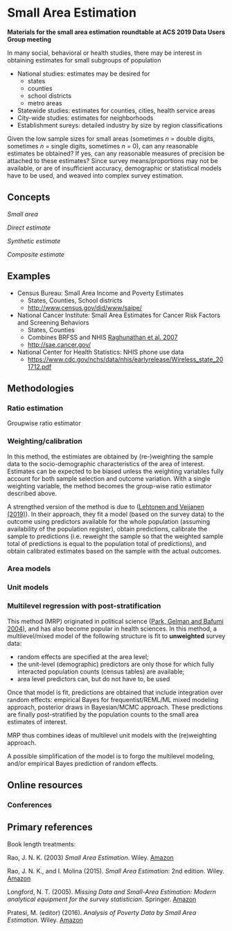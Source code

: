 # Small Area Estimation

**Materials for the small area estimation roundtable at ACS 2019 Data Users Group meeting**

In many social, behavioral or health studies, there may be interest in obtaining estimates for small subgroups of population

- National studies: estimates may be desired for
  * states
  * counties
  * school districts
  * metro areas 
- Statewide studies: estimates for counties, cities, health service areas
- City-wide studies: estimates for neighborhoods
- Establishment sureys: detailed industry by size by region classifications

Given the low sample sizes for small areas (sometimes _n_ = double digits,
sometimes _n_ = single digits, sometimes _n_ = 0), can any reasonable
estimates be obtained? If yes, can any reasonable measures of precision be
attached to these estimates?
Since survey means/proportions may not be available, or are of insufficient accuracy, 
demographic or statistical models have to be used, and weaved into complex survey estimation.

## Concepts

_Small area_

_Direct estimate_

_Synthetic estimate_

_Composite estimate_

## Examples

- Census Bureau: Small Area Income and Poverty Estimates
  * States, Counties, School districts
  * http://www.census.gov/did/www/saipe/
- National Cancer Institute: Small Area Estimates for Cancer Risk Factors and Screening Behaviors
  * States, Counties
  * Combines BRFSS and NHIS [Raghunathan et al. 2007](https://www.jstor.org/stable/27639878)
  * http://sae.cancer.gov/
- National Center for Health Statistics: NHIS phone use data
  * https://www.cdc.gov/nchs/data/nhis/earlyrelease/Wireless_state_201712.pdf

## Methodologies

### Ratio estimation

Groupwise ratio estimator

### Weighting/calibration

In this method, the estimiates are obtained by (re-)weighting the sample data to the socio-demographic
characteristics of the area of interest. Estimates can be expected to be biased unless the weighting variables
fully account for both sample selection and outcome variation. With a single weighting variable, the method
becomes the group-wise ratio estimator described above.

A strengthed version of the method is due to 
([Lehtonen and Veijanen (2019)](http://isi-iass.org/home/wp-content/uploads/Survey_Statistician_January_2019.pdf)).
In their approach, they fit a model (based on the survey data) to the outcome using predictors available 
for the whole population (assuming availability of the population register), obtain predictions,
calibrate the sample to predictions (i.e. reweight the sample so that the weighted sample total of predictions
is equal to the population total of predictions), and obtain calibrated estimates based on the sample
with the actual outcomes.

### Area models

### Unit models

### Multilevel regression with post-stratification

This method (MRP) originated in political science 
([Park, Gelman and Bafumi 2004](http://www.stat.columbia.edu/~gelman/research/published/parkgelmanbafumi.pdf)),
and has also become popular in health sciences. In this method, a multilevel/mixed model 
of the following structure is fit to **unweighted** survey data:

- random effects are specified at the area level;
- the unit-level (demographic) predictors are only those for which fully interacted population counts
(census tables) are available;
- area level predictors can, but do not have to, be used

Once that model is fit, predictions are obtained that include integration over random effects:
empirical Bayes for frequentist/REML/ML mixed modeling approach, posterior draws in Bayesian/MCMC approach.
These predictions are finally post-stratified by the population counts to the small area estimates of interest.

MRP thus combines ideas of multilevel unit models with the (re)weighting approach.

A possible simplification of the model is to forgo the multilevel modeling, and/or empirical Bayes prediction of random effects.

## Online resources

### Conferences

## Primary references

Book length treatments:

Rao, J. N. K. (2003) _Small Area Estimation_. Wiley. [Amazon](https://www.amazon.com/Small-Area-Estimation-J-Rao/dp/0471413747)

Rao, J. N. K., and I. Molina (2015). _Small Area Estimation_: 2nd edition. Wiley. 
[Amazon](https://www.amazon.com/Small-Estimation-Wiley-Survey-Methodology/dp/1118735781)

Longford, N. T. (2005). _Missing Data and Small-Area Estimation: Modern analytical equipment for the survey statistician_.
Springer. [Amazon](https://www.amazon.com/Missing-Data-Small-Area-Estimation-Statistician/dp/1852337605)
 
Pratesi, M. (editor) (2016). _Analysis of Poverty Data by Small Area Estimation_. Wiley.
[Amazon](https://www.amazon.com/Analysis-Poverty-Estimation-Survey-Methodology/dp/1118815017)
